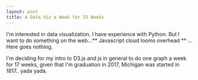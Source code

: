 ```yaml
---
layout: post
title: A Data Viz a Week for 15 Weeks
---
```


I'm interested in data visualization. I have experience with Python. But I want to do something on the web...** Javascript cloud looms overhead ** ... Here goes nothing.

I'm deciding for my intro to D3.js and js in general to do one graph a week for 17 weeks, given that I'm graduation in 2017, Michigan was started in 1817.. yada yada.
